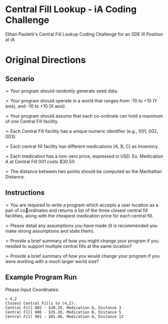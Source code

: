 # Central Fill Lookup - iA Coding Challenge

Ethan Paoletti's Central Fill Lookup Coding Challenge for an SDE III Position at iA

# Original Directions

## Scenario
➢ Your program should randomly generate seed data.

➢ Your program should operate in a world that ranges from -10 to +10 (Y axis), and -10 
to +10 (X axis).

➢ Your program should assume that each co-ordinate can hold a maximum of one 
Central Fill facility.

➢ Each Central Fill facility has a unique numeric identifier (e.g., 001, 002, 003).

➢ Each central fill facility has different medications (A, B, C) as Inventory.

➢ Each medication has a non-zero price, expressed in USD. Ex: Medication A at 
Central Fill 001 costs $30.50

➢ The distance between two points should be computed as the Manhattan Distance.

## Instructions
➢ You are required to write a program which accepts a user location as a pair of coordinates and returns a list of the
three closest central fill facilities, along with the cheapest medication price for each 
central fill.

➢ Please detail any assumptions you have made (it is recommended you make strong 
assumptions and state them).

➢ Provide a brief summary of how you might change your program if you needed to 
support multiple central fills at the
same location?

➢ Provide a brief summary of how you would change your program if you were working 
with a much larger world size?

## Example Program Run

Please Input Coordinates:

```
> 4,2
Closest Central Fills to (4,2):
Central Fill 002 - $30.29, Medication A, Distance 3
Central Fill 006 - $35.20, Medication B, Distance 5
Central Fill 001 - $01.40, Medication A, Distance 12
```
